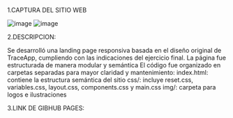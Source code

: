 1.CAPTURA DEL SITIO WEB

![image](https://github.com/user-attachments/assets/cd632fb9-8915-489a-96d1-b578b4e18049)
![image](https://github.com/user-attachments/assets/0b70b074-109d-4981-ae70-6a915b82fdd5)

2.DESCRIPCION:

Se desarrolló una landing page responsiva basada en el diseño original de TraceApp, cumpliendo con las indicaciones del ejercicio final. La página fue estructurada de manera modular y semántica
El código fue organizado en carpetas separadas para mayor claridad y mantenimiento:
index.html: contiene la estructura semántica del sitio
css/: incluye reset.css, variables.css, layout.css, components.css y main.css
img/: carpeta para logos e ilustraciones

3.LINK DE GIBHUB PAGES:

